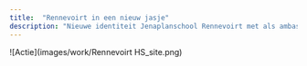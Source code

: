 ```yaml
---
title:  "Rennevoirt in een nieuw jasje"
description: "Nieuwe identiteit Jenaplanschool Rennevoirt met als ambassadeur Rick van Rennevoirt"
---
```


![Actie](images/work/Rennevoirt HS_site.png)